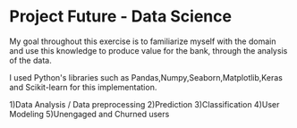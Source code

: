 # Project Future - Data Science

My goal throughout this exercise is to
familiarize myself with the domain and use this knowledge to produce value for the bank,
through the analysis of the data.

I used Python's libraries such as Pandas,Numpy,Seaborn,Matplotlib,Keras and Scikit-learn for this implementation. 

1)Data Analysis / Data preprocessing
2)Prediction
3)Classification
4)User Modeling
5)Unengaged and Churned users
